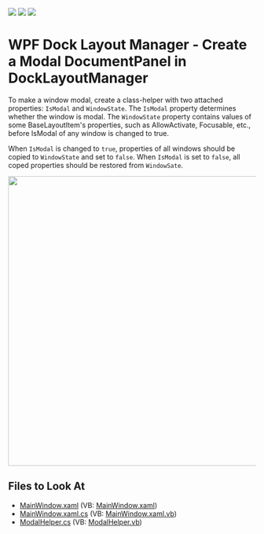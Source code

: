 <!-- default badges list -->
![](https://img.shields.io/endpoint?url=https://codecentral.devexpress.com/api/v1/VersionRange/128643176/21.1.5%2B)
[![](https://img.shields.io/badge/Open_in_DevExpress_Support_Center-FF7200?style=flat-square&logo=DevExpress&logoColor=white)](https://supportcenter.devexpress.com/ticket/details/T153405)
[![](https://img.shields.io/badge/📖_How_to_use_DevExpress_Examples-e9f6fc?style=flat-square)](https://docs.devexpress.com/GeneralInformation/403183)
<!-- default badges end -->

# WPF Dock Layout Manager - Create a Modal DocumentPanel in DockLayoutManager

To make a window modal, create a class-helper with two attached properties: `IsModal` and `WindowState`. The `IsModal` property determines whether the window is modal. The `WindowState` property contains values of some BaseLayoutItem's properties, such as AllowActivate, Focusable, etc., before IsModal of any window is changed to true.

When `IsModal` is changed to `true`, properties of all windows should be copied to `WindowState` and set to `false`. When `IsModal` is set to `false`, all coped properties should be restored from `WindowSate`.

<img src="https://user-images.githubusercontent.com/12169834/175341670-84dcefad-3806-4bec-ad59-5a93abfacfe5.png" width=590px/>

<!-- default file list -->
## Files to Look At

* [MainWindow.xaml](./CS/Example1/MainWindow.xaml) (VB: [MainWindow.xaml](./VB/Example1/MainWindow.xaml))
* [MainWindow.xaml.cs](./CS/Example1/MainWindow.xaml.cs) (VB: [MainWindow.xaml.vb](./VB/Example1/MainWindow.xaml.vb))
* [ModalHelper.cs](./CS/Example1/ModalHelper.cs) (VB: [ModalHelper.vb](./VB/Example1/ModalHelper.vb))
<!-- default file list end -->
